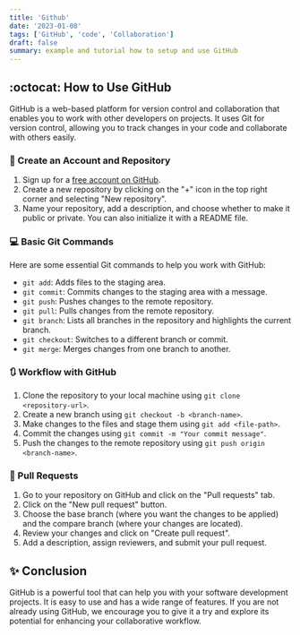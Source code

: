 ```yaml
---
title: 'Github'
date: '2023-01-08'
tags: ['GitHub', 'code', 'Collaboration']
draft: false
summary: example and tutorial how to setup and use GitHub
---
```


## :octocat: How to Use GitHub

GitHub is a web-based platform for version control and collaboration that enables you to work with other developers on projects. It uses Git for version control, allowing you to track changes in your code and collaborate with others easily.

### :busts_in_silhouette: Create an Account and Repository

1. Sign up for a [free account on GitHub](https://github.com/join).
2. Create a new repository by clicking on the "+" icon in the top right corner and selecting "New repository".
3. Name your repository, add a description, and choose whether to make it public or private. You can also initialize it with a README file.

### :computer: Basic Git Commands

Here are some essential Git commands to help you work with GitHub:

- `git add`: Adds files to the staging area.
- `git commit`: Commits changes to the staging area with a message.
- `git push`: Pushes changes to the remote repository.
- `git pull`: Pulls changes from the remote repository.
- `git branch`: Lists all branches in the repository and highlights the current branch.
- `git checkout`: Switches to a different branch or commit.
- `git merge`: Merges changes from one branch to another.

### :arrows_clockwise: Workflow with GitHub

1. Clone the repository to your local machine using `git clone <repository-url>`.
2. Create a new branch using `git checkout -b <branch-name>`.
3. Make changes to the files and stage them using `git add <file-path>`.
4. Commit the changes using `git commit -m "Your commit message"`.
5. Push the changes to the remote repository using `git push origin <branch-name>`.

### :twisted_rightwards_arrows: Pull Requests

1. Go to your repository on GitHub and click on the "Pull requests" tab.
2. Click on the "New pull request" button.
3. Choose the base branch (where you want the changes to be applied) and the compare branch (where your changes are located).
4. Review your changes and click on "Create pull request".
5. Add a description, assign reviewers, and submit your pull request.

## :sparkles: Conclusion

GitHub is a powerful tool that can help you with your software development projects. It is easy to use and has a wide range of features. If you are not already using GitHub, we encourage you to give it a try and explore its potential for enhancing your collaborative workflow.
